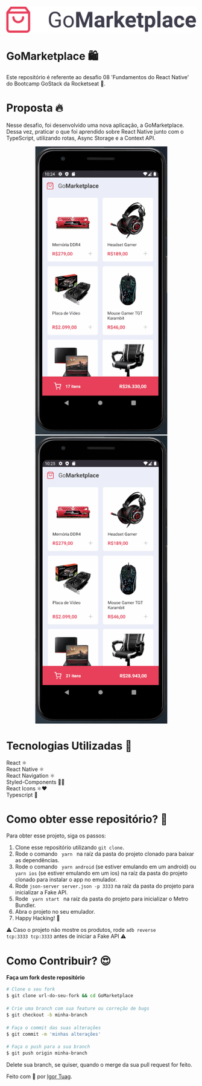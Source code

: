 <p align="center">
  <img src="./src/assets/logo@3x.png" />
</p>

# GoMarketplace 🛍️

Este repositório é referente ao desafio 08 'Fundamentos do React Native' do Bootcamp GoStack da Rocketseat 🚀.

# Proposta 🔥

Nesse desafio, foi desenvolvido uma nova aplicação, a GoMarketplace. Dessa vez, praticar o que foi aprendido sobre React Native junto com o TypeScript, utilizando rotas, Async Storage e a Context API.

<p align="center">
  <img src="./.github/goMarketPlaceDemo1.gif" width=350/>
  <img src="./.github/goMarketPlaceDemo2.gif" width=350/>
</p>

# Tecnologias Utilizadas 🚀

React ⚛️ <br />
React Native ⚛️ <br />
React Navigation ⚛️ <br />
Styled-Components 💅🏻 <br />
React Icons ⚛️❤️ <br />
Typescript 🦕

# Como obter esse repositório? 🤔

Para obter esse projeto, siga os passos:

1. Clone esse repositório utilizando <code>git clone</code>.
2. Rode o comando <code> yarn </code> na raíz da pasta do projeto clonado para baixar as dependências.
3. Rode o comando <code> yarn android</code> (se estiver emulando em um android) ou <code>yarn ios</code> (se estiver emulando em um ios) na raíz da pasta do projeto clonado para instalar o app no emulador.
4. Rode <code>json-server server.json -p 3333</code> na raíz da pasta do projeto para inicializar a Fake API.
5. Rode <code> yarn start </code> na raíz da pasta do projeto para inicializar o Metro Bundler.
6. Abra o projeto no seu emulador.
7. Happy Hacking! 🚀

⚠️ Caso o projeto não mostre os produtos, rode <code>adb reverse tcp:3333 tcp:3333</code> antes de iniciar a Fake API ⚠️

# Como Contribuir? 😍

**Faça um fork deste repositório**

```bash
# Clone o seu fork
$ git clone url-do-seu-fork && cd GoMarketplace

# Crie uma branch com sua feature ou correção de bugs
$ git checkout -b minha-branch

# Faça o commit das suas alterações
$ git commit -m 'minhas alterações'

# Faça o push para a sua branch
$ git push origin minha-branch
```

Delete sua branch, se quiser, quando o merge da sua pull request for feito. <br />

Feito com 💜 por <a href="https://www.linkedin.com/in/igortuag/" target="blank">Igor Tuag</a>.
